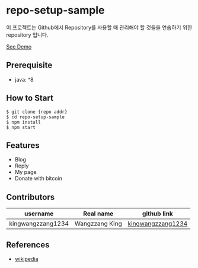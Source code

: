 # repo-setup-sample

이 프로젝트는 Github에서 Repository를 사용할 때 관리해야 할 것들을 연습하기 위한 repository 입니다.

[See Demo](https://github.com/yunki-kim/repo-setup-sample)

## Prerequisite

- java: ^8

## How to Start

```shell
$ git clone {repo addr}
$ cd repo-setup-sample
$ npm install
$ npm start
```

## Features

- Blog
- Reply
- My page
- Donate with bitcoin

## Contributors

|username|Real name|github link|
|:--:|:--:|:--:|
|kingwangzzang1234|Wangzzang King|[kingwangzzang1234](https://github.com/kingwangzzang1234)|

## References

- [wikipedia](https://www.wikipedia.org/)
